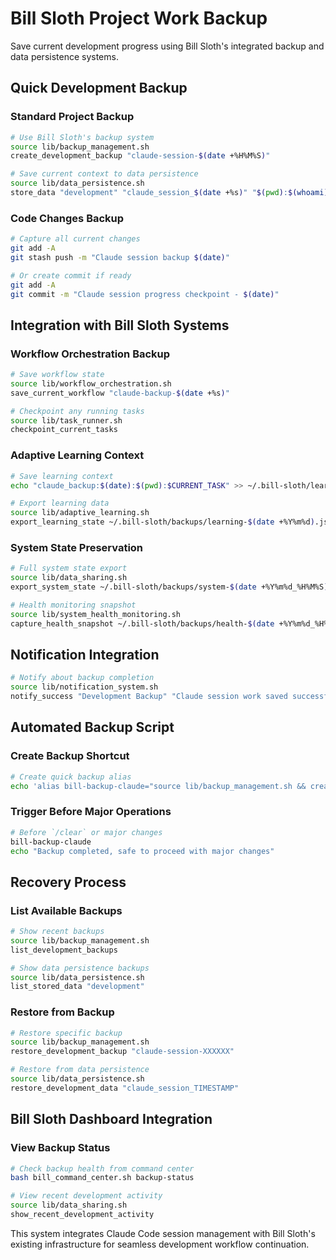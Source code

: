 # Bill Sloth Project Work Backup

Save current development progress using Bill Sloth's integrated backup and data persistence systems.

## Quick Development Backup

### Standard Project Backup
```bash
# Use Bill Sloth's backup system
source lib/backup_management.sh
create_development_backup "claude-session-$(date +%H%M%S)"

# Save current context to data persistence
source lib/data_persistence.sh
store_data "development" "claude_session_$(date +%s)" "$(pwd):$(whoami):$(date):Development session backup"
```

### Code Changes Backup
```bash
# Capture all current changes
git add -A
git stash push -m "Claude session backup $(date)"

# Or create commit if ready
git add -A
git commit -m "Claude session progress checkpoint - $(date)"
```

## Integration with Bill Sloth Systems

### Workflow Orchestration Backup
```bash
# Save workflow state
source lib/workflow_orchestration.sh
save_current_workflow "claude-backup-$(date +%s)"

# Checkpoint any running tasks
source lib/task_runner.sh
checkpoint_current_tasks
```

### Adaptive Learning Context
```bash
# Save learning context
echo "claude_backup:$(date):$(pwd):$CURRENT_TASK" >> ~/.bill-sloth/learning/development-sessions.log

# Export learning data
source lib/adaptive_learning.sh
export_learning_state ~/.bill-sloth/backups/learning-$(date +%Y%m%d).json
```

### System State Preservation
```bash
# Full system state export
source lib/data_sharing.sh
export_system_state ~/.bill-sloth/backups/system-$(date +%Y%m%d_%H%M%S).json

# Health monitoring snapshot
source lib/system_health_monitoring.sh
capture_health_snapshot ~/.bill-sloth/backups/health-$(date +%Y%m%d_%H%M%S).json
```

## Notification Integration
```bash
# Notify about backup completion
source lib/notification_system.sh
notify_success "Development Backup" "Claude session work saved successfully"
```

## Automated Backup Script

### Create Backup Shortcut
```bash
# Create quick backup alias
echo 'alias bill-backup-claude="source lib/backup_management.sh && create_development_backup claude-$(date +%s)"' >> shortcuts/aliases.sh
```

### Trigger Before Major Operations
```bash
# Before `/clear` or major changes
bill-backup-claude
echo "Backup completed, safe to proceed with major changes"
```

## Recovery Process

### List Available Backups
```bash
# Show recent backups
source lib/backup_management.sh
list_development_backups

# Show data persistence backups
source lib/data_persistence.sh
list_stored_data "development"
```

### Restore from Backup
```bash
# Restore specific backup
source lib/backup_management.sh
restore_development_backup "claude-session-XXXXXX"

# Restore from data persistence
source lib/data_persistence.sh
restore_development_data "claude_session_TIMESTAMP"
```

## Bill Sloth Dashboard Integration

### View Backup Status
```bash
# Check backup health from command center
bash bill_command_center.sh backup-status

# View recent development activity
source lib/data_sharing.sh
show_recent_development_activity
```

This system integrates Claude Code session management with Bill Sloth's existing infrastructure for seamless development workflow continuation.